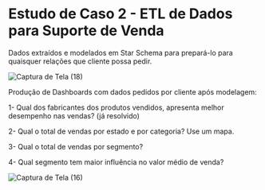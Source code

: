# Estudo de Caso 2 - ETL de Dados para Suporte de Venda


Dados extraídos e modelados em Star Schema para prepará-lo para quaisquer relações que cliente possa pedir.

![Captura de Tela (18)](https://user-images.githubusercontent.com/98422036/180910532-093afd85-caf0-4ec9-a25e-7b1f34717d29.png)

Produção de Dashboards com dados pedidos por cliente após modelagem:

1- Qual dos fabricantes dos produtos vendidos, apresenta melhor desempenho nas vendas? (já resolvido)

2- Qual o total de vendas por estado e por categoria? Use um mapa.

3- Qual o total de vendas por segmento? 

4- Qual segmento tem maior influência no valor médio de venda? 

![Captura de Tela (16)](https://user-images.githubusercontent.com/98422036/180910773-909f0b5c-13a3-4346-93c2-44591148ba7c.png)

